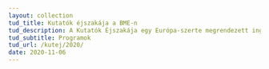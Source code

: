 ```yaml
---
layout: collection
tud_title: Kutatók éjszakája a BME-n
tud_description: A Kutatók Éjszakája egy Európa-szerte megrendezett ingyenes eseménysorozat a tudomány és a kutatói életpálya népszerűsítésére. Idén, a koronavírus miatt a megszokott szeptember végi időponttól eltérően november 27-én és 28-án lehet bepillantani a különböző tudományterületek titkaiba.
tud_subtitle: Programok
tud_url: /kutej/2020/
date: 2020-11-06
---
```



